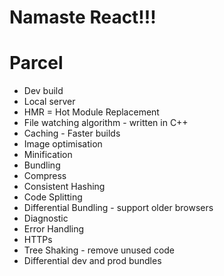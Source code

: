 # Namaste React!!!

# Parcel 
   - Dev build
   - Local server
   - HMR = Hot Module Replacement
   - File watching algorithm - written in C++
   - Caching - Faster builds
   - Image optimisation
   - Minification
   - Bundling
   - Compress
   - Consistent Hashing
   - Code Splitting
   - Differential Bundling - support older browsers
   - Diagnostic
   - Error Handling
   - HTTPs
   - Tree Shaking - remove unused code
   - Differential dev and prod bundles